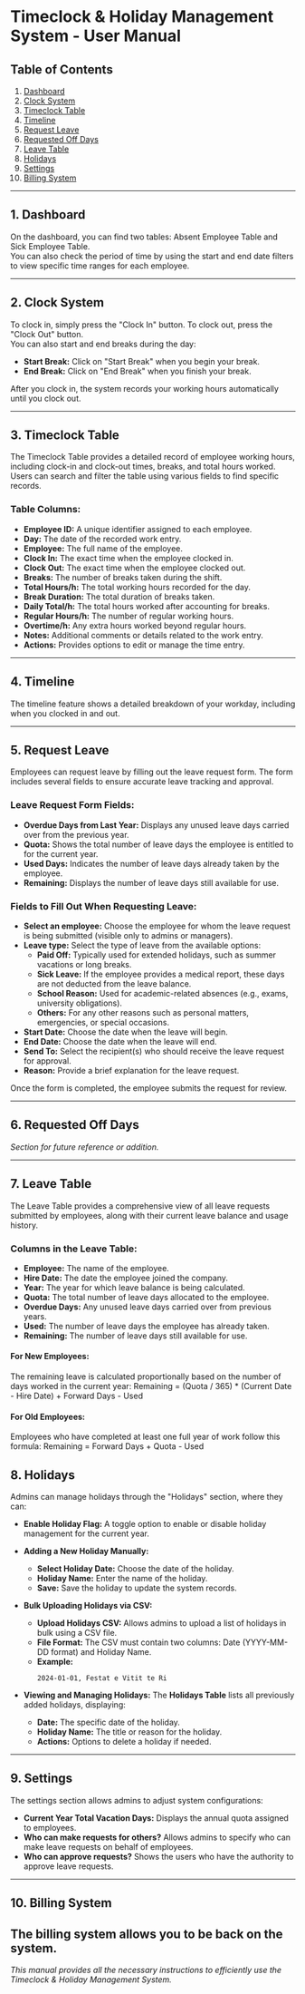 # Timeclock & Holiday Management System - User Manual

## Table of Contents
1. [Dashboard](#dashboard)
2. [Clock System](#clock-system)
3. [Timeclock Table](#timeclock-table)
4. [Timeline](#timeline)
5. [Request Leave](#request-leave)
6. [Requested Off Days](#requested-off-days)
7. [Leave Table](#leave-table)
8. [Holidays](#holidays)
9. [Settings](#settings)
10. [Billing System](#billing-system)

---

## 1. Dashboard

On the dashboard, you can find two tables: Absent Employee Table and Sick Employee Table.  
You can also check the period of time by using the start and end date filters to view specific time ranges for each employee.

---

## 2. Clock System

To clock in, simply press the "Clock In" button. To clock out, press the "Clock Out" button.  
You can also start and end breaks during the day:
- **Start Break:** Click on "Start Break" when you begin your break.
- **End Break:** Click on "End Break" when you finish your break.

After you clock in, the system records your working hours automatically until you clock out.

---

## 3. Timeclock Table

The Timeclock Table provides a detailed record of employee working hours, including clock-in and clock-out times, breaks, and total hours worked. Users can search and filter the table using various fields to find specific records.

### Table Columns:
- **Employee ID:** A unique identifier assigned to each employee.
- **Day:** The date of the recorded work entry.
- **Employee:** The full name of the employee.
- **Clock In:** The exact time when the employee clocked in.
- **Clock Out:** The exact time when the employee clocked out.
- **Breaks:** The number of breaks taken during the shift.
- **Total Hours/h:** The total working hours recorded for the day.
- **Break Duration:** The total duration of breaks taken.
- **Daily Total/h:** The total hours worked after accounting for breaks.
- **Regular Hours/h:** The number of regular working hours.
- **Overtime/h:** Any extra hours worked beyond regular hours.
- **Notes:** Additional comments or details related to the work entry.
- **Actions:** Provides options to edit or manage the time entry.

---

## 4. Timeline

The timeline feature shows a detailed breakdown of your workday, including when you clocked in and out.

---

## 5. Request Leave

Employees can request leave by filling out the leave request form. The form includes several fields to ensure accurate leave tracking and approval.

### Leave Request Form Fields:
- **Overdue Days from Last Year:** Displays any unused leave days carried over from the previous year.
- **Quota:** Shows the total number of leave days the employee is entitled to for the current year.
- **Used Days:** Indicates the number of leave days already taken by the employee.
- **Remaining:** Displays the number of leave days still available for use.

### Fields to Fill Out When Requesting Leave:
- **Select an employee:** Choose the employee for whom the leave request is being submitted (visible only to admins or managers).
- **Leave type:** Select the type of leave from the available options:
  - **Paid Off:** Typically used for extended holidays, such as summer vacations or long breaks.
  - **Sick Leave:** If the employee provides a medical report, these days are not deducted from the leave balance.
  - **School Reason:** Used for academic-related absences (e.g., exams, university obligations).
  - **Others:** For any other reasons such as personal matters, emergencies, or special occasions.
- **Start Date:** Choose the date when the leave will begin.
- **End Date:** Choose the date when the leave will end.
- **Send To:** Select the recipient(s) who should receive the leave request for approval.
- **Reason:** Provide a brief explanation for the leave request.

Once the form is completed, the employee submits the request for review.

---

## 6. Requested Off Days

*Section for future reference or addition.*

---

## 7. Leave Table

The Leave Table provides a comprehensive view of all leave requests submitted by employees, along with their current leave balance and usage history.

### Columns in the Leave Table:
- **Employee:** The name of the employee.
- **Hire Date:** The date the employee joined the company.
- **Year:** The year for which leave balance is being calculated.
- **Quota:** The total number of leave days allocated to the employee.
- **Overdue Days:** Any unused leave days carried over from previous years.
- **Used:** The number of leave days the employee has already taken.
- **Remaining:** The number of leave days still available for use.

#### For New Employees:
The remaining leave is calculated proportionally based on the number of days worked in the current year:
Remaining = (Quota / 365) * (Current Date - Hire Date) + Forward Days - Used

#### For Old Employees:
Employees who have completed at least one full year of work follow this formula:
Remaining = Forward Days + Quota - Used 

## 8. Holidays

Admins can manage holidays through the "Holidays" section, where they can:

- **Enable Holiday Flag:** A toggle option to enable or disable holiday management for the current year.
- **Adding a New Holiday Manually:**
  - **Select Holiday Date:** Choose the date of the holiday.
  - **Holiday Name:** Enter the name of the holiday.
  - **Save:** Save the holiday to update the system records.

- **Bulk Uploading Holidays via CSV:**
  - **Upload Holidays CSV:** Allows admins to upload a list of holidays in bulk using a CSV file.
  - **File Format:** The CSV must contain two columns: Date (YYYY-MM-DD format) and Holiday Name.
  - **Example:**
    ```csv
    2024-01-01, Festat e Vitit te Ri
    ```
- **Viewing and Managing Holidays:**
  The **Holidays Table** lists all previously added holidays, displaying:
  - **Date:** The specific date of the holiday.
  - **Holiday Name:** The title or reason for the holiday.
  - **Actions:** Options to delete a holiday if needed.
---
## 9. Settings
The settings section allows admins to adjust system configurations:
- **Current Year Total Vacation Days:** Displays the annual quota assigned to employees.
- **Who can make requests for others?** Allows admins to specify who can make leave requests on behalf of employees.
- **Who can approve requests?** Shows the users who have the authority to approve leave requests.
---
## 10. Billing System
The billing system allows you to be back on the system.
---
*This manual provides all the necessary instructions to efficiently use the Timeclock & Holiday Management System.* 
